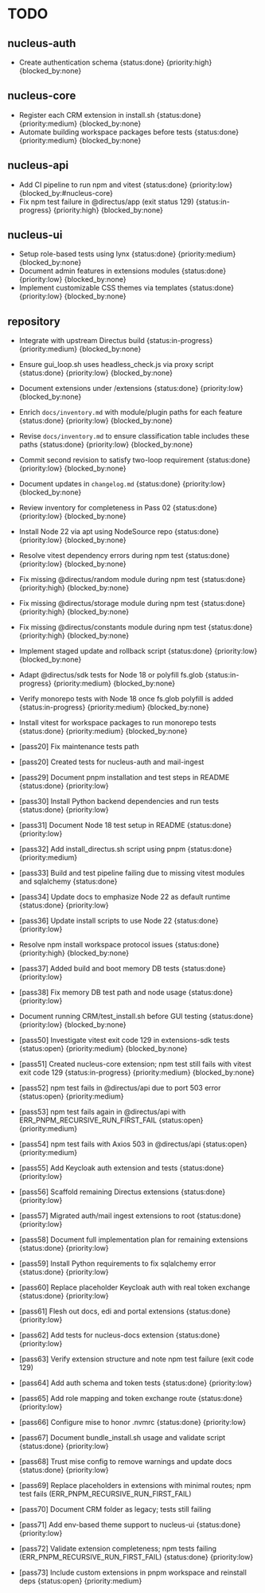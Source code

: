 # TODO

## nucleus-auth
- Create authentication schema {status:done} {priority:high} {blocked_by:none}

## nucleus-core
- Register each CRM extension in install.sh {status:done} {priority:medium} {blocked_by:none}
 - Automate building workspace packages before tests {status:done} {priority:medium} {blocked_by:none}

## nucleus-api
- Add CI pipeline to run npm and vitest {status:done} {priority:low} {blocked_by:#nucleus-core}
- Fix npm test failure in @directus/app (exit status 129) {status:in-progress} {priority:high} {blocked_by:none}

## nucleus-ui
- Setup role-based tests using lynx {status:done} {priority:medium} {blocked_by:none}
- Document admin features in extensions modules {status:done} {priority:low} {blocked_by:none}
- Implement customizable CSS themes via templates {status:done} {priority:low} {blocked_by:none}

## repository
- Integrate with upstream Directus build {status:in-progress} {priority:medium} {blocked_by:none}
 - Ensure gui_loop.sh uses headless_check.js via proxy script {status:done} {priority:low} {blocked_by:none}
- Document extensions under /extensions {status:done} {priority:low} {blocked_by:none}
- Enrich `docs/inventory.md` with module/plugin paths for each feature {status:done} {priority:low} {blocked_by:none}
- Revise `docs/inventory.md` to ensure classification table includes these paths {status:done} {priority:low} {blocked_by:none}
- Commit second revision to satisfy two-loop requirement {status:done} {priority:low} {blocked_by:none}
- Document updates in `changelog.md` {status:done} {priority:low} {blocked_by:none}
- Review inventory for completeness in Pass 02 {status:done} {priority:low} {blocked_by:none}
- Install Node 22 via apt using NodeSource repo {status:done} {priority:low} {blocked_by:none}
- Resolve vitest dependency errors during npm test {status:done} {priority:low} {blocked_by:none}
- Fix missing @directus/random module during npm test {status:done} {priority:high} {blocked_by:none}
- Fix missing @directus/storage module during npm test {status:done} {priority:high} {blocked_by:none}
- Fix missing @directus/constants module during npm test {status:done} {priority:high} {blocked_by:none}
- Implement staged update and rollback script {status:done} {priority:low} {blocked_by:none}
- Adapt @directus/sdk tests for Node 18 or polyfill fs.glob {status:in-progress} {priority:medium} {blocked_by:none}
- Verify monorepo tests with Node 18 once fs.glob polyfill is added {status:in-progress} {priority:medium} {blocked_by:none}
- Install vitest for workspace packages to run monorepo tests {status:done} {priority:medium} {blocked_by:none}
- [pass20] Fix maintenance tests path
- [pass20] Created tests for nucleus-auth and mail-ingest
- [pass29] Document pnpm installation and test steps in README {status:done} {priority:low}
- [pass30] Install Python backend dependencies and run tests {status:done} {priority:low}
- [pass31] Document Node 18 test setup in README {status:done} {priority:low}
- [pass32] Add install_directus.sh script using pnpm {status:done} {priority:medium}
- [pass33] Build and test pipeline failing due to missing vitest modules and sqlalchemy {status:done}
- [pass34] Update docs to emphasize Node 22 as default runtime {status:done} {priority:low}
- [pass36] Update install scripts to use Node 22 {status:done} {priority:low}
 - Resolve npm install workspace protocol issues {status:done} {priority:high} {blocked_by:none}
- [pass37] Added build and boot memory DB tests {status:done} {priority:low}
- [pass38] Fix memory DB test path and node usage {status:done} {priority:low}
- Document running CRM/test_install.sh before GUI testing {status:done} {priority:low} {blocked_by:none}
- [pass50] Investigate vitest exit code 129 in extensions-sdk tests {status:open} {priority:medium} {blocked_by:none}
- [pass51] Created nucleus-core extension; npm test still fails with vitest exit code 129 {status:in-progress} {priority:medium} {blocked_by:none}

- [pass52] npm test fails in @directus/api due to port 503 error {status:open} {priority:medium}

- [pass53] npm test fails again in @directus/api with ERR_PNPM_RECURSIVE_RUN_FIRST_FAIL {status:open} {priority:medium}

- [pass54] npm test fails with Axios 503 in @directus/api {status:open} {priority:medium}
- [pass55] Add Keycloak auth extension and tests {status:done} {priority:low}
- [pass56] Scaffold remaining Directus extensions {status:done} {priority:low}
- [pass57] Migrated auth/mail ingest extensions to root {status:done} {priority:low}
- [pass58] Document full implementation plan for remaining extensions {status:done} {priority:low}
- [pass59] Install Python requirements to fix sqlalchemy error {status:done} {priority:low}
- [pass60] Replace placeholder Keycloak auth with real token exchange {status:done} {priority:low}
- [pass61] Flesh out docs, edi and portal extensions {status:done} {priority:low}

- [pass62] Add tests for nucleus-docs extension {status:done} {priority:low}
- [pass63] Verify extension structure and note npm test failure (exit code 129)
- [pass64] Add auth schema and token tests {status:done} {priority:low}
- [pass65] Add role mapping and token exchange route {status:done} {priority:low}
- [pass66] Configure mise to honor .nvmrc {status:done} {priority:low}
- [pass67] Document bundle_install.sh usage and validate script {status:done} {priority:low}
- [pass68] Trust mise config to remove warnings and update docs {status:done} {priority:low}
- [pass69] Replace placeholders in extensions with minimal routes; npm test fails (ERR_PNPM_RECURSIVE_RUN_FIRST_FAIL)
- [pass70] Document CRM folder as legacy; tests still failing
- [pass71] Add env-based theme support to nucleus-ui {status:done} {priority:low}
- [pass72] Validate extension completeness; npm tests failing (ERR_PNPM_RECURSIVE_RUN_FIRST_FAIL) {status:done} {priority:low}
- [pass73] Include custom extensions in pnpm workspace and reinstall deps {status:open} {priority:medium}
